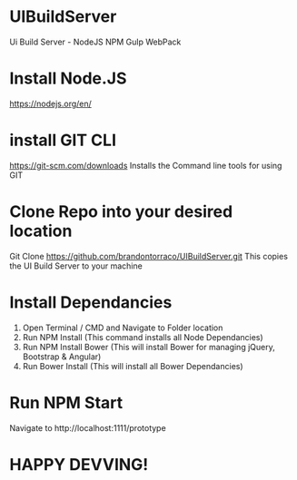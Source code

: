 # UIBuildServer
Ui Build Server - NodeJS NPM Gulp WebPack

# Install Node.JS
https://nodejs.org/en/

# install GIT CLI
https://git-scm.com/downloads
Installs the Command line tools for using GIT

# Clone Repo into your desired location
Git Clone https://github.com/brandontorraco/UIBuildServer.git
This copies the UI Build Server to your machine

# Install Dependancies
1. Open Terminal / CMD and Navigate to Folder location
2. Run NPM Install (This command installs all Node Dependancies)
3. Run NPM Install Bower (This will install Bower for managing jQuery, Bootstrap & Angular)
4. Run Bower Install (This will install all Bower Dependancies)

# Run NPM Start
Navigate to http://localhost:1111/prototype

# HAPPY DEVVING!
